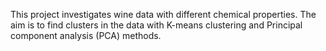 This project investigates wine data with different chemical properties.
The aim is to find clusters in the data with K-means clustering and Principal component analysis (PCA) methods. 
